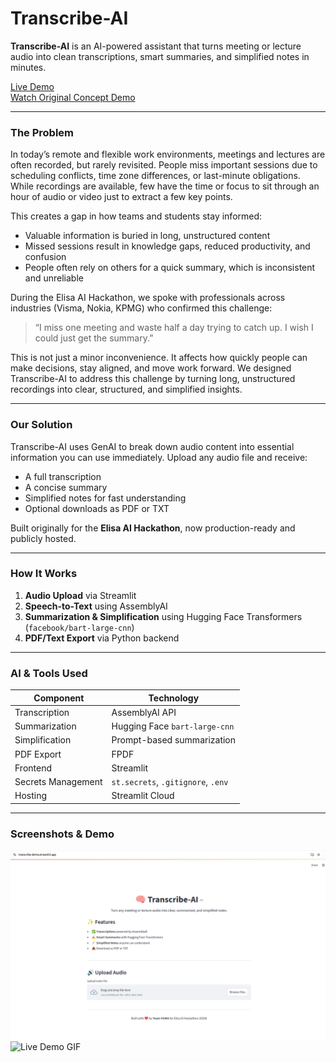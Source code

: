 # Transcribe-AI

**Transcribe-AI** is an AI-powered assistant that turns meeting or lecture audio into clean transcriptions, smart summaries, and simplified notes in minutes.

[Live Demo](https://transcribe-ai-demo.streamlit.app/)  
[Watch Original Concept Demo](data/ELISA-AI-DEMO.mp4)

---

### The Problem

In today’s remote and flexible work environments, meetings and lectures are often recorded, but rarely revisited. People miss important sessions due to scheduling conflicts, time zone differences, or last-minute obligations. While recordings are available, few have the time or focus to sit through an hour of audio or video just to extract a few key points.

This creates a gap in how teams and students stay informed:
- Valuable information is buried in long, unstructured content
- Missed sessions result in knowledge gaps, reduced productivity, and confusion
- People often rely on others for a quick summary, which is inconsistent and unreliable

During the Elisa AI Hackathon, we spoke with professionals across industries (Visma, Nokia, KPMG) who confirmed this challenge:

> “I miss one meeting and waste half a day trying to catch up. I wish I could just get the summary.”

This is not just a minor inconvenience. It affects how quickly people can make decisions, stay aligned, and move work forward. 
We designed Transcribe-AI to address this challenge by turning long, unstructured recordings into clear, structured, and simplified insights.

---

### Our Solution

Transcribe-AI uses GenAI to break down audio content into essential information you can use immediately. Upload any audio file and receive:
- A full transcription
- A concise summary
- Simplified notes for fast understanding
- Optional downloads as PDF or TXT

Built originally for the **Elisa AI Hackathon**, now production-ready and publicly hosted.

---

### How It Works

1. **Audio Upload** via Streamlit
2. **Speech-to-Text** using AssemblyAI
3. **Summarization & Simplification** using Hugging Face Transformers (`facebook/bart-large-cnn`)
4. **PDF/Text Export** via Python backend

---

### AI & Tools Used

| Component           | Technology                        |
|---------------------|------------------------------------|
| Transcription       | AssemblyAI API                     |
| Summarization       | Hugging Face `bart-large-cnn`      |
| Simplification      | Prompt-based summarization         |
| PDF Export          | FPDF                               |
| Frontend            | Streamlit                          |
| Secrets Management  | `st.secrets`, `.gitignore`, `.env` |
| Hosting             | Streamlit Cloud                    |

---

### Screenshots & Demo

![UI Screenshot](screenshots/transcription_screen.png)  
![Live Demo GIF](screenshots/ui_demo.gif)
